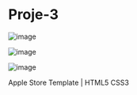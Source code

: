 # Proje-3

![image](https://user-images.githubusercontent.com/115400485/216780297-4aff2648-87be-448b-8561-8588c90e51f9.png)

![image](https://user-images.githubusercontent.com/115400485/216780305-47c0b95e-ad15-459f-962e-59ca21c73e60.png)

![image](https://user-images.githubusercontent.com/115400485/216780313-4a65ff8f-d571-4814-b23b-b6ff63f58dcf.png)

Apple Store Template | HTML5 CSS3
